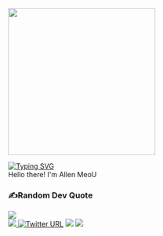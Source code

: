 
 <img height = '300px' src = "https://user-images.githubusercontent.com/94051879/194399251-72469c60-61c4-4db6-bcff-7a01f1041428.gif">

[![Typing SVG](https://readme-typing-svg.demolab.com?font=Fira+Code&pause=1000&width=435&lines=Self-Taught+Developer)](https://git.io/typing-svg) <br>
Hello there! 
I'm Allen MeoU
### ✍️Random Dev Quote
![](https://quotes-github-readme.vercel.app/api?type=horizontal&theme=radical)
<br>
<a href=https://www.linkedin.com/in/huytrandev/> <img src="https://img.shields.io/badge/-LinkedIn-0e76a8?style=plastic&logo=linkedIn">  [![Twitter URL](https://img.shields.io/twitter/url/https/twitter.com/realallenmeou.svg?style=social&label=Follow%20%40realallenmeou)](https://twitter.com/realallenmeou)  </a> <img src="https://komarev.com/ghpvc/?username=allen-meou&color=blue">   <img src="https://img.shields.io/static/v1?label=%F0%9F%8C%9F&message=Love%20coding&style=style=flat&color=red">
